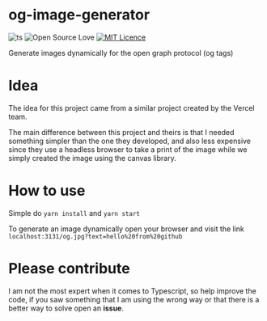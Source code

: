 # og-image-generator

![ts](https://flat.badgen.net/badge/-/TypeScript?icon=typescript&label&labelColor=blue&color=555555)
![Open Source Love](https://badges.frapsoft.com/os/v1/open-source.svg?v=103)
[![MIT Licence](https://badges.frapsoft.com/os/mit/mit.png?v=103)](https://opensource.org/licenses/mit-license.php)

Generate images dynamically for the open graph protocol (og tags)

# Idea

The idea for this project came from a similar project created by the Vercel team.

The main difference between this project and theirs is that I needed something simpler than the one they developed, and also less expensive since they use a headless browser to take a print of the image while we simply created the image using the canvas library.

# How to use

Simple do `yarn install` and `yarn start`

To generate an image dynamically open your browser and visit the link `localhost:3131/og.jpg?text=hello%20from%20github`

# Please contribute

I am not the most expert when it comes to Typescript, so help improve the code, if you saw something that I am using the wrong way or that there is a better way to solve open an **issue**.

